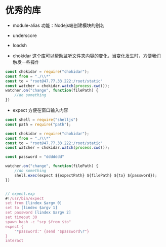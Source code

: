 # 优秀的库
- module-alias
功能：Nodejs端创建模块的别名

- underscore

- loadsh

- chokidar
这个库可以帮助监听文件夹内容的变化，当变化发生时，方便我们触发一些操作
```javascript
const chokidar = require("chokidar");
const from = "./\\*"
const to = "root@47.77.33.222:/root/static"
const watcher = chokidar.watch(process.cwd());
watcher.on("change", function(filePath) {
    //do something
})
```

- expect
方便在窗口输入内容
```javascript
const shell = require("shelljs")
const path = require("path");

const chokidar = require("chokidar");
const from = "./\\*"
const to = "root@47.77.33.222:/root/static"
const watcher = chokidar.watch(process.cwd());

const password = "ddddddd"

watcher.on("change", function(filePath) {
    //do something
    shell.exec(expect ${expectPath} ${filePath} ${to} ${password});
})


// expect.exp
#!/usr/bin/expect
set from [lindex $argv 0]
set to [lindex $argv 1]
set password [lindex $argv 2]
set timeout 30
spawn bash -c "scp $from $to"
expect {
    "*password:" {send "$password\r"}
}
interact


```

